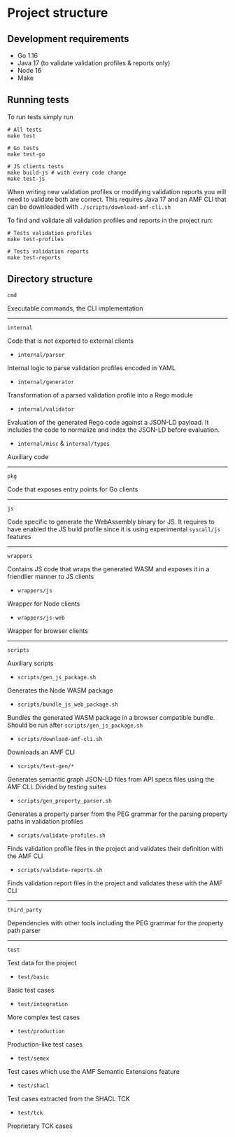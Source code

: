 # Project structure

## Development requirements

* Go 1.16
* Java 17 (to validate validation profiles & reports only)
* Node 16
* Make

## Running tests

To run tests simply run

```shell
# All tests
make test

# Go tests
make test-go

# JS clients tests
make build-js # with every code change
make test-js
```

When writing new validation profiles or modifying validation reports you will need to validate both are correct. This 
requires Java 17 and an AMF CLI that can be downloaded with `./scripts/download-amf-cli.sh`

To find and validate all validation profiles and reports in the project run:

```shell
# Tests validation profiles
make test-profiles

# Tests validation reports
make test-reports
```


## Directory structure

`cmd`

Executable commands, the CLI implementation

---

`internal`

Code that is not exported to external clients 

* `internal/parser`

Internal logic to parse validation profiles encoded in YAML

* `internal/generator`

Transformation of a parsed validation profile into a Rego module

* `internal/validator`

Evaluation of the generated Rego code against a JSON-LD payload. It includes the
code to normalize and index the JSON-LD before evaluation.

* `internal/misc` & `internal/types`

Auxiliary code

---

`pkg`

Code that exposes entry points for Go clients

---

`js`

Code specific to generate the WebAssembly binary for JS. It requires to have enabled the
JS build profile since it is using experimental `syscall/js` features

---

`wrappers`

Contains JS code that wraps the generated WASM and exposes it in a friendlier manner to JS clients

* `wrappers/js`

Wrapper for Node clients

* `wrappers/js-web`

Wrapper for browser clients

---

`scripts`

Auxiliary scripts

* `scripts/gen_js_package.sh`

Generates the Node WASM package

* `scripts/bundle_js_web_package.sh`

Bundles the generated WASM package in a browser compatible bundle. Should be run after `scripts/gen_js_package.sh`

* `scripts/download-amf-cli.sh`

Downloads an AMF CLI

* `scripts/test-gen/*`

Generates semantic graph JSON-LD files from API specs files using the AMF CLI. Divided by testing suites

* `scripts/gen_property_parser.sh` 

Generates a property parser from the PEG grammar for the parsing property paths in validation profiles

* `scripts/validate-profiles.sh`

Finds validation profile files in the project and validates their definition with the AMF CLI

* `scripts/validate-reports.sh`

Finds validation report files in the project and validates these with the AMF CLI

---

`third_party`

Dependencies with other tools including the PEG grammar for the property path parser

---

`test`

Test data for the project

* `test/basic`

Basic test cases

* `test/integration`

More complex test cases

* `test/production`

Production-like test cases

* `test/semex`

Test cases which use the AMF Semantic Extensions feature 

* `test/shacl`

Test cases extracted from the SHACL TCK

* `test/tck`

Proprietary TCK cases
